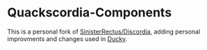 # Quackscordia-Components

This is a personal fork of [SinisterRectus/Discordia](https://github.com/Bilal2453/discordia-components), adding personal improvments and changes used in [Ducky](https://duckybot.xyz/).
